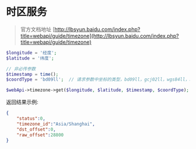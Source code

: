 # 时区服务

> 官方文档地址 [http://lbsyun.baidu.com/index.php?title=webapi/guide/timezone](http://lbsyun.baidu.com/index.php?title=webapi/guide/timezone)


```php
$longitude = '经度';
$latitude = '纬度';

// 非必传参数
$timestamp = time();
$coordType = 'bd09ll';  // 请求参数中坐标的类型，bd09ll，gcj02ll，wgs84ll，bd09mc

$webApi->timezone->get($longitude, $latitude, $timestamp, $coordType);
```

返回结果示例:

```json
{
    "status":0,
    "timezone_id":"Asia/Shanghai",
    "dst_offset":0,
    "raw_offset":28800
}
```
